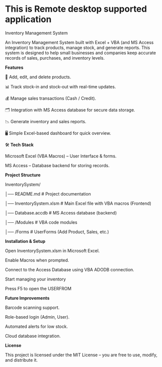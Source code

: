 # This is Remote desktop supported application



Inventory Management System



An Inventory Management System built with Excel + VBA (and MS Access integration) to track products, manage stock, and generate reports. This system is designed to help small businesses and companies keep accurate records of sales, purchases, and inventory levels.



**Features**



📝 Add, edit, and delete products.



📊 Track stock-in and stock-out with real-time updates.



💰 Manage sales transactions (Cash / Credit).



🗂️ Integration with MS Access database for secure data storage.



📉 Generate inventory and sales reports.



🖥️ Simple Excel-based dashboard for quick overview.



🛠️ **Tech Stack**



Microsoft Excel (VBA Macros) – User Interface \& forms.



MS Access – Database backend for storing records.



**Project Structure**

InventorySystem/

│── README.md              # Project documentation

│── InventorySystem.xlsm   # Main Excel file with VBA macros (Frontend)

│── Database.accdb         # MS Access database (backend)

│── /Modules               # VBA code modules

│── /Forms                 # UserForms (Add Product, Sales, etc.)





**Installation \& Setup**



Open InventorySystem.xlsm in Microsoft Excel.



Enable Macros when prompted.



Connect to the Access Database using VBA ADODB connection.



Start managing your inventory

Press F5 to open the USERFROM 



**Future Improvements**



Barcode scanning support.



Role-based login (Admin, User).



Automated alerts for low stock.



Cloud database integration.



**License**

This project is licensed under the MIT License – you are free to use, modify, and distribute it.

